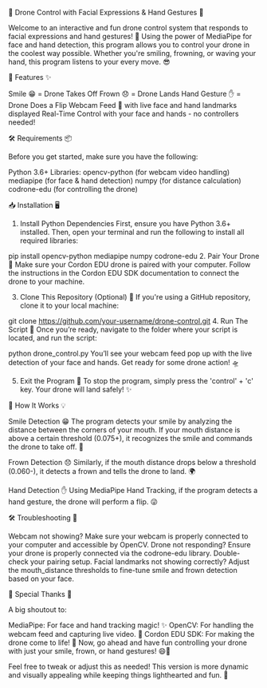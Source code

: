 🚁 Drone Control with Facial Expressions & Hand Gestures 🤖

Welcome to an interactive and fun drone control system that responds to facial expressions and hand gestures! 🎉 Using the power of MediaPipe for face and hand detection, this program allows you to control your drone in the coolest way possible. Whether you're smiling, frowning, or waving your hand, this program listens to your every move. 😎

🚀 Features ✨

Smile 😁 = Drone Takes Off
Frown 😞 = Drone Lands
Hand Gesture ✋ = Drone Does a Flip
Webcam Feed 📸 with live face and hand landmarks displayed
Real-Time Control with your face and hands - no controllers needed!


🛠️ Requirements 📦

Before you get started, make sure you have the following:

Python 3.6+
Libraries:
opencv-python (for webcam video handling)
mediapipe (for face & hand detection)
numpy (for distance calculation)
codrone-edu (for controlling the drone)

📥 Installation 🖥️

1. Install Python Dependencies
First, ensure you have Python 3.6+ installed. Then, open your terminal and run the following to install all required libraries:

pip install opencv-python mediapipe numpy codrone-edu
2. Pair Your Drone 🚁
Make sure your Cordon EDU drone is paired with your computer. Follow the instructions in the Cordon EDU SDK documentation to connect the drone to your machine.

3. Clone This Repository (Optional) 🌱
If you're using a GitHub repository, clone it to your local machine:

git clone https://github.com/your-username/drone-control.git
4. Run The Script 🏃
Once you’re ready, navigate to the folder where your script is located, and run the script:

python drone_control.py
You’ll see your webcam feed pop up with the live detection of your face and hands. Get ready for some drone action! 🛸

5. Exit the Program 🏁
To stop the program, simply press the 'control' + 'c' key. Your drone will land safely! ✨

🤖 How It Works 💡

Smile Detection 😁
The program detects your smile by analyzing the distance between the corners of your mouth.
If your mouth distance is above a certain threshold (0.075+), it recognizes the smile and commands the drone to take off. 🚀

Frown Detection 😞
Similarly, if the mouth distance drops below a threshold (0.060-), it detects a frown and tells the drone to land. 🌍

Hand Detection ✋
Using MediaPipe Hand Tracking, if the program detects a hand gesture, the drone will perform a flip. 😜

🛠️ Troubleshooting 🔧

Webcam not showing? Make sure your webcam is properly connected to your computer and accessible by OpenCV.
Drone not responding? Ensure your drone is properly connected via the codrone-edu library. Double-check your pairing setup.
Facial landmarks not showing correctly? Adjust the mouth_distance thresholds to fine-tune smile and frown detection based on your face.

👏 Special Thanks 🙏

A big shoutout to:

MediaPipe: For face and hand tracking magic! ✨
OpenCV: For handling the webcam feed and capturing live video. 🎥
Cordon EDU SDK: For making the drone come to life! 🚁
Now, go ahead and have fun controlling your drone with just your smile, frown, or hand gestures! 😄👋

Feel free to tweak or adjust this as needed! This version is more dynamic and visually appealing while keeping things lighthearted and fun. 🎉